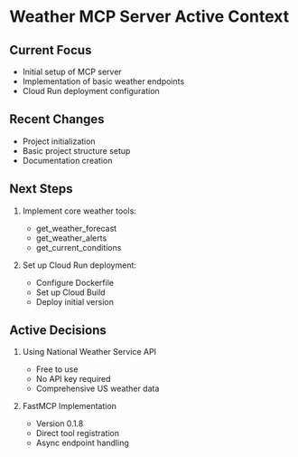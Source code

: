 # Weather MCP Server Active Context

## Current Focus
- Initial setup of MCP server
- Implementation of basic weather endpoints
- Cloud Run deployment configuration

## Recent Changes
- Project initialization
- Basic project structure setup
- Documentation creation

## Next Steps
1. Implement core weather tools:
   - get_weather_forecast
   - get_weather_alerts
   - get_current_conditions

2. Set up Cloud Run deployment:
   - Configure Dockerfile
   - Set up Cloud Build
   - Deploy initial version

## Active Decisions
1. Using National Weather Service API
   - Free to use
   - No API key required
   - Comprehensive US weather data

2. FastMCP Implementation
   - Version 0.1.8
   - Direct tool registration
   - Async endpoint handling 